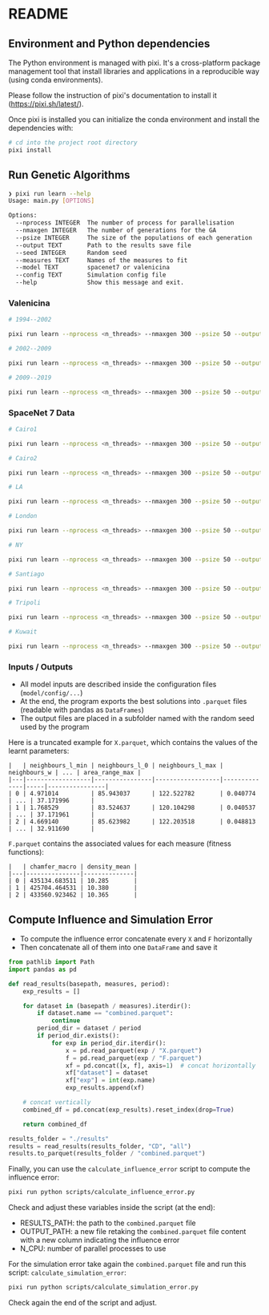 # README

## Environment and Python dependencies

The Python environment is managed with pixi. It's a cross-platform package
management tool that install libraries and applications in a reproducible way
(using conda environments).

Please follow the instruction of pixi's documentation to install it
(https://pixi.sh/latest/).

Once pixi is installed you can initialize the conda environment and install the
dependencies with:

```bash
# cd into the project root directory
pixi install
```

## Run Genetic Algorithms

```bash
❯ pixi run learn --help
Usage: main.py [OPTIONS]

Options:
  --nprocess INTEGER  The number of process for parallelisation
  --nmaxgen INTEGER   The number of generations for the GA
  --psize INTEGER     The size of the populations of each generation
  --output TEXT       Path to the results save file
  --seed INTEGER      Random seed
  --measures TEXT     Names of the measures to fit
  --model TEXT        spacenet7 or valenicina
  --config TEXT       Simulation config file
  --help              Show this message and exit.
```

### Valenicina

```bash
# 1994--2002

pixi run learn --nprocess <n_threads> --nmaxgen 300 --psize 50 --output results/CD/valenicina/1994_2002 --measures chamfer_macro,density_mean --model valenicina --config model/config/valenicina/1994.toml

# 2002--2009

pixi run learn --nprocess <n_threads> --nmaxgen 300 --psize 50 --output results/CD/valenicina/2002_2009 --measures chamfer_macro,density_mean --model valenicina --config model/config/valenicina/2002.toml

# 2009--2019

pixi run learn --nprocess <n_threads> --nmaxgen 300 --psize 50 --output results/CD/valenicina/2009_2019 --measures chamfer_macro,density_mean --model valenicina --config model/config/valenicina/2009.toml

```

### SpaceNet 7 Data

```bash
# Cairo1

pixi run learn --nprocess <n_threads> --nmaxgen 300 --psize 50 --output results/CD/L15-1203E-1203N_4815_3378_13/all --measures chamfer_macro,density_mean --model spacenet7 --config model/config/sn7/L15-1203E-1203N_4815_3378_13/all.toml

# Cairo2

pixi run learn --nprocess <n_threads> --nmaxgen 300 --psize 50 --output results/CD/L15-1204E-1204N_4819_3372_13/all --measures chamfer_macro,density_mean --model spacenet7 --config model/config/sn7/L15-1204E-1204N_4819_3372_13/all.toml

# LA

pixi run learn --nprocess <n_threads> --nmaxgen 300 --psize 50 --output results/CD/L15-0368E-1245N_1474_3210_13/all --measures chamfer_macro,density_mean --model spacenet7 --config model/config/sn7/L15-0368E-1245N_1474_3210_13/all.toml

# London

pixi run learn --nprocess <n_threads> --nmaxgen 300 --psize 50 --output results/CD/L15-1025E-1366N_4102_2726_13/all --measures chamfer_macro,density_mean --model spacenet7 --config model/config/sn7/L15-1025E-1366N_4102_2726_13/all.toml

# NY

pixi run learn --nprocess <n_threads> --nmaxgen 300 --psize 50 --output results/CD/L15-0577E-1243N_2309_3217_13/all --measures chamfer_macro,density_mean --model spacenet7 --config model/config/sn7/L15-0577E-1243N_2309_3217_13/all.toml

# Santiago

pixi run learn --nprocess <n_threads> --nmaxgen 300 --psize 50 --output results/CD/L15-0632E-0892N_2528_4620_13/all --measures chamfer_macro,density_mean --model spacenet7 --config model/config/sn7/L15-0632E-0892N_2528_4620_13/all.toml

# Tripoli

pixi run learn --nprocess <n_threads> --nmaxgen 300 --psize 50 --output results/CD/L15-1138E-1216N_4553_3325_13/all --measures chamfer_macro,density_mean --model spacenet7 --config model/config/sn7/L15-1138E-1216N_4553_3325_13/all.toml

# Kuwait

pixi run learn --nprocess <n_threads> --nmaxgen 300 --psize 50 --output results/CD/L15-1296E-1198N_5184_3399_13/all --measures chamfer_macro,density_mean --model spacenet7 --config model/config/sn7/L15-1296E-1198N_5184_3399_13/all.toml
```

### Inputs / Outputs

- All model inputs are described inside the configuration files (`model/config/...`)
- At the end, the program exports the best solutions into `.parquet` files (readable with pandas as `DataFrames`)
- The output files are placed in a subfolder named with the random seed used by the program

Here is a truncated example for `X.parquet`, which contains the values of the learnt parameters:

```
|   | neighbours_l_min | neighbours_l_0 | neighbours_l_max | neighbours_w | ... | area_range_max |
|---|------------------|----------------|------------------|--------------|-----|----------------|
| 0 | 4.971014         | 85.943037      | 122.522782       | 0.040774     | ... | 37.171996      |
| 1 | 1.768529         | 83.524637      | 120.104298       | 0.040537     | ... | 37.171961      |
| 2 | 4.669140         | 85.623982      | 122.203518       | 0.048813     | ... | 32.911690      | 	
```
 	 	
`F.parquet` contains the associated values for each measure (fitness functions):

```
|   | chamfer_macro | density_mean |
|---|---------------|--------------| 	
| 0 | 435134.683511 | 10.285       |
| 1 | 425704.464531 | 10.380       |
| 2 | 433560.923462 | 10.365       |
```

## Compute Influence and Simulation Error

- To compute the influence error concatenate every `X` and `F` horizontally
- Then concatenate all of them into one `DataFrame` and save it

```python
from pathlib import Path
import pandas as pd

def read_results(basepath, measures, period):
    exp_results = []

    for dataset in (basepath / measures).iterdir():
        if dataset.name == "combined.parquet":
            continue
        period_dir = dataset / period
        if period_dir.exists():
            for exp in period_dir.iterdir():
                x = pd.read_parquet(exp / "X.parquet")
                f = pd.read_parquet(exp / "F.parquet")
                xf = pd.concat([x, f], axis=1)  # concat horizontally
                xf["dataset"] = dataset
                xf["exp"] = int(exp.name)
                exp_results.append(xf)

    # concat vertically
    combined_df = pd.concat(exp_results).reset_index(drop=True)

    return combined_df

results_folder = "./results"
results = read_results(results_folder, "CD", "all")
results.to_parquet(results_folder / "combined.parquet")
```
Finally, you can use the `calculate_influence_error` script to compute the influence error:

```bash
pixi run python scripts/calculate_influence_error.py
```
Check and adjust these variables inside the script (at the end):
- RESULTS_PATH: the path to the `combined.parquet` file
- OUTPUT_PATH: a new file retaking the `combined.parquet` file content with a new column indicating the influence error
- N_CPU: number of parallel processes to use

For the simulation error take again the `combined.parquet` file and run this script: `calculate_simulation_error`:

```bash
pixi run python scripts/calculate_simulation_error.py
```

Check again the end of the script and adjust.
